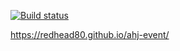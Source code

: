 [![Build status](https://ci.appveyor.com/api/projects/status/t6lx1c0mcugxx8j6/branch/master?svg=true)](https://ci.appveyor.com/project/Redhead80/ahj-event/branch/master)

https://redhead80.github.io/ahj-event/